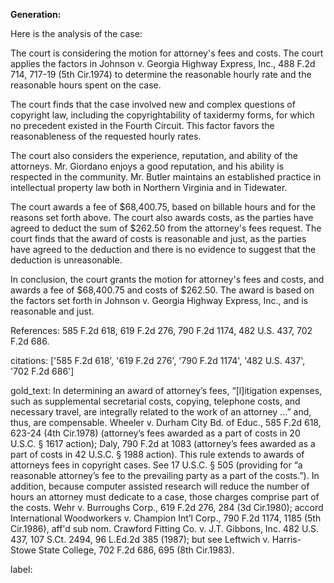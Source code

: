 **Generation:**


Here is the analysis of the case:

The court is considering the motion for attorney's fees and costs. The court applies the factors in Johnson v. Georgia Highway Express, Inc., 488 F.2d 714, 717-19 (5th Cir.1974) to determine the reasonable hourly rate and the reasonable hours spent on the case.

The court finds that the case involved new and complex questions of copyright law, including the copyrightability of taxidermy forms, for which no precedent existed in the Fourth Circuit. This factor favors the reasonableness of the requested hourly rates.

The court also considers the experience, reputation, and ability of the attorneys. Mr. Giordano enjoys a good reputation, and his ability is respected in the community. Mr. Butler maintains an established practice in intellectual property law both in Northern Virginia and in Tidewater.

The court awards a fee of $68,400.75, based on billable hours and for the reasons set forth above. The court also awards costs, as the parties have agreed to deduct the sum of $262.50 from the attorney's fees request. The court finds that the award of costs is reasonable and just, as the parties have agreed to the deduction and there is no evidence to suggest that the deduction is unreasonable.

In conclusion, the court grants the motion for attorney's fees and costs, and awards a fee of $68,400.75 and costs of $262.50. The award is based on the factors set forth in Johnson v. Georgia Highway Express, Inc., and is reasonable and just.

References: 585 F.2d 618, 619 F.2d 276, 790 F.2d 1174, 482 U.S. 437, 702 F.2d 686.

citations: ['585 F.2d 618', '619 F.2d 276', '790 F.2d 1174', '482 U.S. 437', '702 F.2d 686']

gold_text: In determining an award of attorney’s fees, “[l]itigation expenses, such as supplemental secretarial costs, copying, telephone costs, and necessary travel, are integrally related to the work of an attorney ...” and, thus, are compensable. Wheeler v. Durham City Bd. of Educ., 585 F.2d 618, 623-24 (4th Cir.1978) (attorney’s fees awarded as a part of costs in 20 U.S.C. § 1617 action); Daly, 790 F.2d at 1083 (attorney’s fees awarded as a part of costs in 42 U.S.C. § 1988 action). This rule extends to awards of attorneys fees in copyright cases. See 17 U.S.C. § 505 (providing for “a reasonable attorney’s fee to the prevailing party as a part of the costs.”). In addition, because computer assisted research will reduce the number of hours an attorney must dedicate to a case, those charges comprise part of the costs. Wehr v. Burroughs Corp., 619 F.2d 276, 284 (3d Cir.1980); accord International Woodworkers v. Champion Int’l Corp., 790 F.2d 1174, 1185 (5th Cir.1986), aff'd sub nom. Crawford Fitting Co. v. J.T. Gibbons, Inc. 482 U.S. 437, 107 S.Ct. 2494, 96 L.Ed.2d 385 (1987); but see Leftwich v. Harris-Stowe State College, 702 F.2d 686, 695 (8th Cir.1983).

label: 
